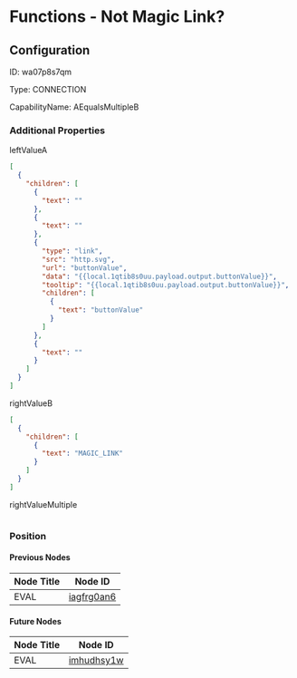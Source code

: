 # Functions - Not Magic Link?
## Configuration
ID:  wa07p8s7qm

Type: CONNECTION 

CapabilityName: AEqualsMultipleB






### Additional Properties
leftValueA
```json 
[
  {
    "children": [
      {
        "text": ""
      },
      {
        "text": ""
      },
      {
        "type": "link",
        "src": "http.svg",
        "url": "buttonValue",
        "data": "{{local.1qtib8s0uu.payload.output.buttonValue}}",
        "tooltip": "{{local.1qtib8s0uu.payload.output.buttonValue}}",
        "children": [
          {
            "text": "buttonValue"
          }
        ]
      },
      {
        "text": ""
      }
    ]
  }
]
```


rightValueB
```json 
[
  {
    "children": [
      {
        "text": "MAGIC_LINK"
      }
    ]
  }
]
```


rightValueMultiple
```
```





### Position

#### Previous Nodes
| Node Title | Node ID |
| :------------- | ------------ |
| EVAL | [iagfrg0an6](./iagfrg0an6.md) | 
 
 #### Future Nodes
| Node Title | Node ID |
| :------------- | ------------ |
| EVAL |[imhudhsy1w](./imhudhsy1w.md) | 